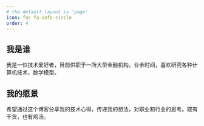 ```yaml
---
# the default layout is 'page'
icon: fas fa-info-circle
order: 4
---
```



## 我是谁
我是一位技术爱好者，目前供职于一所大型金融机构。业余时间，喜欢研究各种计算机技术，数学模型。

## 我的愿景
希望通过这个博客分享我的技术心得，传递我的想法，对职业和行业的思考。既有干货，也有鸡汤。
